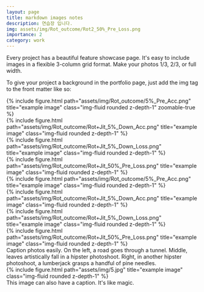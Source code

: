```yaml
---
layout: page
title: markdown images notes
description: 연습장 입니다.
img: assets/img/Rot_outcome/Rot2_50%_Pre_Loss.png
importance: 2
category: work
---
```




Every project has a beautiful feature showcase page.
It's easy to include images in a flexible 3-column grid format.
Make your photos 1/3, 2/3, or full width.

To give your project a background in the portfolio page, just add the img tag to the front matter like so:




<div class="row">
    <div class="col-sm mt-4 mt-md-0">
        {% include figure.html path="assets/img/Rot_outcome/5%_Pre_Acc.png" title="example image" class="img-fluid rounded z-depth-1" zoomable-true %}
    </div>
    <div class="col-sm mt-4 mt-md-0">
        {% include figure.html path="assets/img/Rot_outcome/Rot+Jit_5%_Down_Acc.png" title="example image" class="img-fluid rounded z-depth-1" %}
    </div>
    <div class="col-sm mt-4 mt-md-0">
        {% include figure.html path="assets/img/Rot_outcome/Rot+Jit_5%_Down_Loss.png" title="example image" class="img-fluid rounded z-depth-1" %}
    </div>
    <div class="col-sm mt-4 mt-md-0">
        {% include figure.html path="assets/img/Rot_outcome/Rot+Jit_50%_Pre_Loss.png" title="example image" class="img-fluid rounded z-depth-1" %}
    </div>
</div>

<div class="col">
    <div class="col-lg mt-4 mt-md-0">
        {% include figure.html path="assets/img/Rot_outcome/5%_Pre_Acc.png" title="example image" class="img-fluid rounded z-depth-1" %}
    </div>
    <div class="col-lg mt-4 mt-md-0">
        {% include figure.html path="assets/img/Rot_outcome/Rot+Jit_5%_Down_Acc.png" title="example image" class="img-fluid rounded z-depth-1" %}
    </div>
    <div class="col-lg mt-4 mt-md-0">
        {% include figure.html path="assets/img/Rot_outcome/Rot+Jit_5%_Down_Loss.png" title="example image" class="img-fluid rounded z-depth-1" %}
    </div>
    <div class="col-lg mt-4 mt-md-0">
        {% include figure.html path="assets/img/Rot_outcome/Rot+Jit_50%_Pre_Loss.png" title="example image" class="img-fluid rounded z-depth-1" %}
    </div>
</div>

<div class="caption">
    Caption photos easily. On the left, a road goes through a tunnel. Middle, leaves artistically fall in a hipster photoshoot. Right, in another hipster photoshoot, a lumberjack grasps a handful of pine needles.
</div>
<div class="row">
    <div class="col-sm mt-3 mt-md-0">
        {% include figure.html path="assets/img/5.jpg" title="example image" class="img-fluid rounded z-depth-1" %}
    </div>
</div>
<div class="caption">
    This image can also have a caption. It's like magic.
</div>
